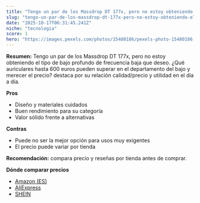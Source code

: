 ```yaml
---
title: "Tengo un par de los Massdrop DT 177x, pero no estoy obteniendo el tipo de bajo profundo de frecuencia baja que deseo. ¿Qué auriculares hasta 600 euros pueden superar en el departamento del bajo y merecer el precio?"
slug: "tengo-un-par-de-los-massdrop-dt-177x-pero-no-estoy-obteniendo-el-tipo-de-bajo-pr"
date: "2025-10-17T06:31:45.241Z"
niche: "tecnologia"
score: 1
hero: "https://images.pexels.com/photos/15480186/pexels-photo-15480186.jpeg?auto=compress&cs=tinysrgb&fit=crop&h=627&w=1200&auto=compress&cs=tinysrgb&w=1200&h=675&fit=crop"
---
```


**Resumen:** Tengo un par de los Massdrop DT 177x, pero no estoy obteniendo el tipo de bajo profundo de frecuencia baja que deseo. ¿Qué auriculares hasta 600 euros pueden superar en el departamento del bajo y merecer el precio? destaca por su relación calidad/precio y utilidad en el día a día.

**Pros**
- Diseño y materiales cuidados
- Buen rendimiento para su categoría
- Valor sólido frente a alternativas

**Contras**
- Puede no ser la mejor opción para usos muy exigentes
- El precio puede variar por tienda

**Recomendación:** compara precio y reseñas por tienda antes de comprar.

**Dónde comparar precios**
- [Amazon (ES)](https://www.amazon.es/s?k=Tengo%20un%20par%20de%20los%20Massdrop%20DT%20177x%2C%20pero%20no%20estoy%20obteniendo%20el%20tipo%20de%20bajo%20profundo%20de%20frecuencia%20baja%20que%20deseo.%20%C2%BFQu%C3%A9%20auriculares%20hasta%20600%20euros%20pueden%20superar%20en%20el%20departamento%20del%20bajo%20y%20merecer%20el%20precio%3F&tag=teknovashop25-21)
- [AliExpress](https://www.aliexpress.com/wholesale?SearchText=Tengo%20un%20par%20de%20los%20Massdrop%20DT%20177x%2C%20pero%20no%20estoy%20obteniendo%20el%20tipo%20de%20bajo%20profundo%20de%20frecuencia%20baja%20que%20deseo.%20%C2%BFQu%C3%A9%20auriculares%20hasta%20600%20euros%20pueden%20superar%20en%20el%20departamento%20del%20bajo%20y%20merecer%20el%20precio%3F)
- [SHEIN](https://www.shein.com/pdsearch/Tengo%20un%20par%20de%20los%20Massdrop%20DT%20177x%2C%20pero%20no%20estoy%20obteniendo%20el%20tipo%20de%20bajo%20profundo%20de%20frecuencia%20baja%20que%20deseo.%20%C2%BFQu%C3%A9%20auriculares%20hasta%20600%20euros%20pueden%20superar%20en%20el%20departamento%20del%20bajo%20y%20merecer%20el%20precio%3F)